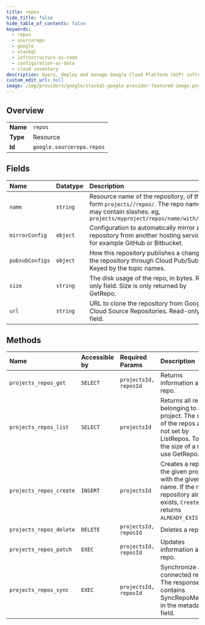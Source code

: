 ```yaml
---
title: repos
hide_title: false
hide_table_of_contents: false
keywords:
  - repos
  - sourcerepo
  - google    
  - stackql
  - infrastructure-as-code
  - configuration-as-data
  - cloud inventory
description: Query, deploy and manage Google Cloud Platform (GCP) infrastructure and resources using SQL
custom_edit_url: null
image: /img/providers/google/stackql-google-provider-featured-image.png
---
```

  
    

## Overview
<table><tbody>
<tr><td><b>Name</b></td><td><code>repos</code></td></tr>
<tr><td><b>Type</b></td><td>Resource</td></tr>
<tr><td><b>Id</b></td><td><code>google.sourcerepo.repos</code></td></tr>
</tbody></table>

## Fields
| Name | Datatype | Description |
|:-----|:---------|:------------|
| `name` | `string` | Resource name of the repository, of the form `projects//repos/`. The repo name may contain slashes. eg, `projects/myproject/repos/name/with/slash` |
| `mirrorConfig` | `object` | Configuration to automatically mirror a repository from another hosting service, for example GitHub or Bitbucket. |
| `pubsubConfigs` | `object` | How this repository publishes a change in the repository through Cloud Pub/Sub. Keyed by the topic names. |
| `size` | `string` | The disk usage of the repo, in bytes. Read-only field. Size is only returned by GetRepo. |
| `url` | `string` | URL to clone the repository from Google Cloud Source Repositories. Read-only field. |
## Methods
| Name | Accessible by | Required Params | Description |
|:-----|:--------------|:----------------|:------------|
| `projects_repos_get` | `SELECT` | `projectsId, reposId` | Returns information about a repo. |
| `projects_repos_list` | `SELECT` | `projectsId` | Returns all repos belonging to a project. The sizes of the repos are not set by ListRepos. To get the size of a repo, use GetRepo. |
| `projects_repos_create` | `INSERT` | `projectsId` | Creates a repo in the given project with the given name. If the named repository already exists, `CreateRepo` returns `ALREADY_EXISTS`. |
| `projects_repos_delete` | `DELETE` | `projectsId, reposId` | Deletes a repo. |
| `projects_repos_patch` | `EXEC` | `projectsId, reposId` | Updates information about a repo. |
| `projects_repos_sync` | `EXEC` | `projectsId, reposId` | Synchronize a connected repo. The response contains SyncRepoMetadata in the metadata field. |
